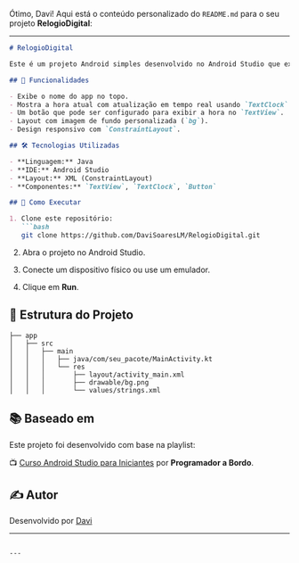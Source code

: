Ótimo, Davi! Aqui está o conteúdo personalizado do `README.md` para o seu projeto **RelogioDigital**:

---

```markdown
# RelogioDigital

Este é um projeto Android simples desenvolvido no Android Studio que exibe um relógio digital com a hora atual. O projeto conta com uma interface estilizada utilizando `ConstraintLayout`, um `TextClock`, e um botão que pode ser programado para mostrar a hora atual em um `TextView`.

## 🎯 Funcionalidades

- Exibe o nome do app no topo.
- Mostra a hora atual com atualização em tempo real usando `TextClock`.
- Um botão que pode ser configurado para exibir a hora no `TextView`.
- Layout com imagem de fundo personalizada (`bg`).
- Design responsivo com `ConstraintLayout`.

## 🛠️ Tecnologias Utilizadas

- **Linguagem:** Java
- **IDE:** Android Studio
- **Layout:** XML (ConstraintLayout)
- **Componentes:** `TextView`, `TextClock`, `Button`

## 🚀 Como Executar

1. Clone este repositório:
   ```bash
   git clone https://github.com/DaviSoaresLM/RelogioDigital.git
   ```

2. Abra o projeto no Android Studio.

3. Conecte um dispositivo físico ou use um emulador.

4. Clique em **Run**.

## 📁 Estrutura do Projeto

```plaintext
├── app
│   ├── src
│   │   ├── main
│   │   │   ├── java/com/seu_pacote/MainActivity.kt
│   │   │   └── res
│   │   │       ├── layout/activity_main.xml
│   │   │       ├── drawable/bg.png
│   │   │       └── values/strings.xml
```

## 📚 Baseado em

Este projeto foi desenvolvido com base na playlist:

📺 [Curso Android Studio para Iniciantes](https://www.youtube.com/playlist?list=PLZCMLqQ7FqfSJ94zeZd92apV2QdK0a3j7) por **Programador a Bordo**.

## ✍️ Autor

Desenvolvido por [Davi](https://github.com/DaviSoaresLM)

---
```

---

